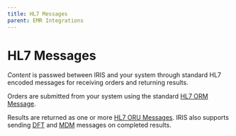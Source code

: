 ```yaml
---
title: HL7 Messages
parent: EMR Integrations
---
```


# HL7 Messages

*Content* is passwed between IRIS and your system through standard HL7 encoded messages for receiving orders and returning results.

Orders are submitted from your system using the standard [HL7 ORM Message](/IntegrationDocumentation/docs/integration/TEC_005_Rev_C_Standard_Orders).

Results are returned as one or more [HL7 ORU Messages](/IntegrationDocumentation/docs/integration/TEC_007_Rev_C_Standard_Results).
IRIS also supports sending [DFT](/IntegrationDocumentation/docs/integration/DFT_Results/index.md) and [MDM](/IntegrationDocumentation/docs/integration/MDM_Results) messages on completed results. 


